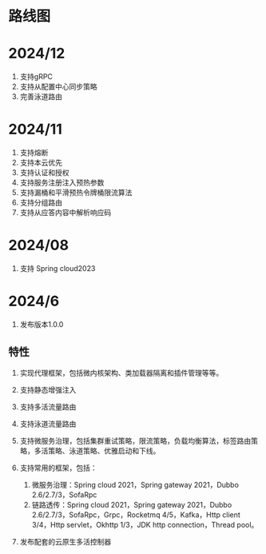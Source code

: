 路线图
===
# 2024/12

1. 支持gRPC
2. 支持从配置中心同步策略
3. 完善泳道路由

# 2024/11

1. 支持熔断
2. 支持本云优先
3. 支持认证和授权
4. 支持服务注册注入预热参数
5. 支持漏桶和平滑预热令牌桶限流算法
6. 支持分组路由
7. 支持从应答内容中解析响应码

# 2024/08

1. 支持 Spring cloud2023

# 2024/6 

1. 发布版本1.0.0

## 特性
1. 实现代理框架，包括微内核架构、类加载器隔离和插件管理等等。
2. 支持静态增强注入
3. 支持多活流量路由
4. 支持泳道流量路由
5. 支持微服务治理，包括集群重试策略，限流策略，负载均衡算法，标签路由策略，多活策略、泳道策略、优雅启动和下线。
6. 支持常用的框架，包括：
   
   1. 微服务治理：Spring cloud 2021，Spring gateway 2021，Dubbo 2.6/2.7/3，SofaRpc
   2. 链路透传：Spring cloud 2021，Spring gateway 2021，Dubbo 2.6/2.7/3，SofaRpc，Grpc，Rocketmq 4/5，Kafka，Http client 3/4，Http servlet，Okhttp 1/3，JDK http connection，Thread pool。
7. 发布配套的云原生多活控制器 



